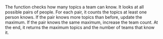 The function checks how many topics a team can know.
It looks at all possible pairs of people.
For each pair, it counts the topics at least one person knows.
If the pair knows more topics than before, update the maximum.
If the pair knows the same maximum, increase the team count.
At the end, it returns the maximum topics and the number of teams that know it.
